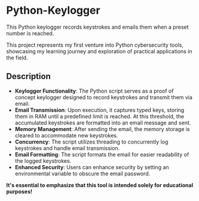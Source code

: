 # Python-Keylogger

This Python keylogger records keystrokes and emails them when a preset number is reached.

This project represents my first venture into Python cybersecurity tools, showcasing my learning journey and exploration of practical applications in the field.

## Description

- **Keylogger Functionality**: The Python script serves as a proof of concept keylogger designed to record keystrokes and transmit them via email. 
- **Email Transmission**: Upon execution, it captures typed keys, storing them in RAM until a predefined limit is reached. At this threshold, the accumulated keystrokes are formatted into an email message and sent. 
- **Memory Management**: After sending the email, the memory storage is cleared to accommodate new keystrokes. 
- **Concurrency**: The script utilizes threading to concurrently log keystrokes and handle email transmission. 
- **Email Formatting**: The script formats the email for easier readability of the logged keystrokes. 
- **Enhanced Security**: Users can enhance security by setting an environmental variable to obscure the email password.

**It's essential to emphasize that this tool is intended solely for educational purposes!**
